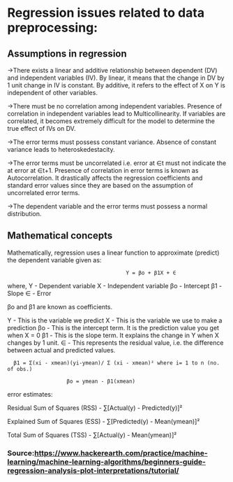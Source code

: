 # Regression issues related to data preprocessing:

## Assumptions in regression

->There exists a linear and additive relationship between dependent (DV) and independent variables (IV). 
By linear, it means that the change in DV by 1 unit change in IV is constant. 
By additive, it refers to the effect of X on Y is independent of other variables.

->There must be no correlation among independent variables. 
Presence of correlation in independent variables lead to Multicollinearity. 
If variables are correlated, it becomes extremely difficult for the model to determine the true effect of IVs on DV.

->The error terms must possess constant variance. Absence of constant variance leads to heteroskedestacity.

->The error terms must be uncorrelated i.e. error at ∈t must not indicate the at error at ∈t+1. 
Presence of correlation in error terms is known as Autocorrelation. 
It drastically affects the regression coefficients and standard error values since they are based on 
the assumption of uncorrelated error terms.

->The dependent variable and the error terms must possess a normal distribution.

## Mathematical concepts

Mathematically, regression uses a linear function to approximate (predict) the dependent variable given as:

                                          Y = βo + β1X + ∈
where, Y - Dependent variable
X - Independent variable
βo - Intercept
β1 - Slope
∈ - Error

βo and β1 are known as coefficients. 

Y - This is the variable we predict
X - This is the variable we use to make a prediction
βo - This is the intercept term. It is the prediction value you get when X = 0
β1 - This is the slope term. It explains the change in Y when X changes by 1 unit. 
∈ - This represents the residual value, i.e. the difference between actual and predicted values.

      β1 = Σ(xi - xmean)(yi-ymean)/ Σ (xi - xmean)² where i= 1 to n (no. of obs.)

                       βo = ymean - β1(xmean)
                       
error estimates:

Residual Sum of Squares (RSS) - ∑[Actual(y) - Predicted(y)]²

Explained Sum of Squares (ESS) - ∑[Predicted(y) - Mean(ymean)]²

Total Sum of Squares (TSS) - ∑[Actual(y) - Mean(ymean)]²


### Source:https://www.hackerearth.com/practice/machine-learning/machine-learning-algorithms/beginners-guide-regression-analysis-plot-interpretations/tutorial/
